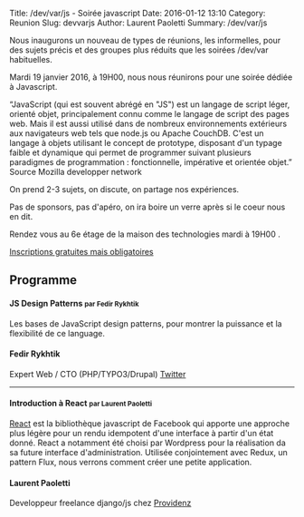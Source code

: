 Title: /dev/var/js - Soirée javascript
Date: 2016-01-12 13:10
Category: Reunion
Slug: devvarjs
Author: Laurent Paoletti
Summary: /dev/var/js

Nous inaugurons un nouveau de types de réunions, les informelles, pour
des sujets précis et des groupes plus réduits que les soirées /dev/var habituelles.


Mardi 19 janvier 2016, à 19H00, nous nous réunirons pour une soirée dédiée à Javascript.

“JavaScript (qui est souvent abrégé en "JS") est un langage de script léger, orienté objet,
principalement connu comme le langage de script des pages web.
Mais il est aussi utilisé dans de nombreux environnements extérieurs aux navigateurs web tels que node.js ou
Apache CouchDB. C'est un langage à objets utilisant le concept de prototype, disposant d'un typage faible et
 dynamique qui permet de programmer suivant plusieurs paradigmes de programmation : fonctionnelle,
 impérative et orientée objet.” Source Mozilla developper network

On prend 2-3 sujets, on discute, on partage nos expériences.

Pas de sponsors, pas d'apéro, on ira boire un verre après si le coeur nous en dit.

Rendez vous au 6e étage de la maison des technologies mardi à 19H00 .

[Inscriptions gratuites mais obligatoires](https://www.eventbrite.fr/e/billets-devvarjs-soiree-javascript-20752576515)


## Programme

#### JS Design Patterns <small>par Fedir Rykhtik</small>

Les bases de JavaScript design patterns, pour montrer la puissance et la flexibilité de ce language.

<h4 class='subheader'>Fedir Rykhtik </h4>

Expert Web / CTO (PHP/TYPO3/Drupal)
[Twitter](https://twitter.com/FedirFR)

<hr/>

#### Introduction à React <small>par Laurent Paoletti </small>

[React](http://facebook.github.io/react/index.html) est la bibliothèque javascript de Facebook qui apporte une approche plus légère pour un rendu idempotent
d'une interface à partir d'un état donné. React a notamment été choisi par Wordpress pour la réalisation da sa future interface d'administration.
Utilisée conjointement avec Redux, un pattern Flux, nous verrons comment créer
une petite application.

<h4 class='subheader'>Laurent Paoletti</h4>

Developpeur freelance django/js chez [Providenz](http://providenz.fr)

